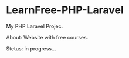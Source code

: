 # LearnFree-PHP-Laravel
My PHP Laravel Projec.

About: Website with free courses.

Stetus: in progress...
